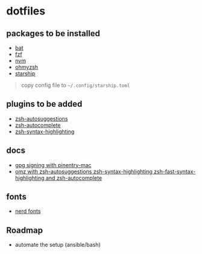 # dotfiles

## packages to be installed
- [bat](https://github.com/sharkdp/bat?tab=readme-ov-file#on-macos-or-linux-via-homebrew)
- [fzf](https://github.com/junegunn/fzf?tab=readme-ov-file#using-homebrew)
- [nvm](https://github.com/nvm-sh/nvm?tab=readme-ov-file#installing-and-updating)
- [ohmyzsh](https://gist.github.com/n1snt/454b879b8f0b7995740ae04c5fb5b7df#install-oh-my-zsh)
- [starship](https://starship.rs/)
> copy config file to `~/.config/starship.toml`

## plugins to be added
- [zsh-autosuggestions](https://github.com/zsh-users/zsh-autosuggestions/blob/master/INSTALL.md#oh-my-zsh)
- [zsh-autocomplete](https://github.com/marlonrichert/zsh-autocomplete?tab=readme-ov-file#installation--setup)
- [zsh-syntax-highlighting](https://github.com/zsh-users/zsh-syntax-highlighting/blob/master/INSTALL.md#oh-my-zsh)

## docs
- [gpg signing with pinentry-mac](https://gist.github.com/troyfontaine/18c9146295168ee9ca2b30c00bd1b41e?permalink_comment_id=3660126)
- [omz with zsh-autosuggestions zsh-syntax-highlighting zsh-fast-syntax-highlighting and zsh-autocomplete](https://gist.github.com/n1snt/454b879b8f0b7995740ae04c5fb5b7df)

## fonts
- [nerd fonts](https://www.nerdfonts.com/font-downloads)

## Roadmap
- automate the setup (ansible/bash)
